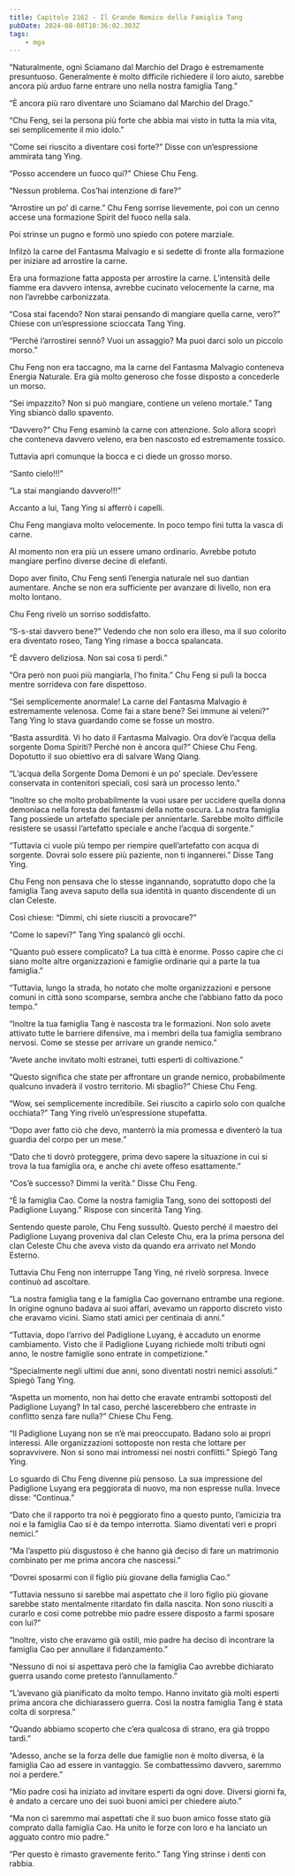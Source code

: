 ```yaml
---
title: Capitolo 2162 - Il Grande Nemico della Famiglia Tang
pubDate: 2024-08-08T10:36:02.303Z
tags:
    - mga
---
```



“Naturalmente, ogni Sciamano dal Marchio del Drago è estremamente presuntuoso. Generalmente è molto difficile richiedere il loro aiuto, sarebbe ancora più arduo farne entrare uno nella nostra famiglia Tang.”

“È ancora più raro diventare uno Sciamano dal Marchio del Drago.”

“Chu Feng, sei la persona più forte che abbia mai visto in tutta la mia vita, sei semplicemente il mio idolo.”

“Come sei riuscito a diventare così forte?” Disse con un’espressione ammirata tang Ying.

“Posso accendere un fuoco qui?” Chiese Chu Feng.

“Nessun problema. Cos’hai intenzione di fare?”

“Arrostire un po’ di carne.” Chu Feng sorrise lievemente, poi con un cenno accese una formazione Spirit del fuoco nella sala.

Poi strinse un pugno e formò uno spiedo con potere marziale.

Infilzò la carne del Fantasma Malvagio e si sedette di fronte alla formazione per iniziare ad arrostire la carne.

Era una formazione fatta apposta per arrostire la carne. L’intensità delle fiamme era davvero intensa, avrebbe cucinato velocemente la carne, ma non l’avrebbe carbonizzata.

“Cosa stai facendo? Non starai pensando di mangiare quella carne, vero?” Chiese con un’espressione scioccata Tang Ying.

“Perché l’arrostirei sennò? Vuoi un assaggio? Ma puoi darci solo un piccolo morso.”

Chu Feng non era taccagno, ma la carne del Fantasma Malvagio conteneva Energia Naturale. Era già molto generoso che fosse disposto a concederle un morso.

“Sei impazzito? Non si può mangiare, contiene un veleno mortale.” Tang Ying sbiancò dallo spavento.

“Davvero?” Chu Feng esaminò la carne con attenzione. Solo allora scoprì che conteneva davvero veleno, era ben nascosto ed estremamente tossico.

Tuttavia aprì comunque la bocca e ci diede un grosso morso.

“Santo cielo!!!”

“La stai mangiando davvero!!!”

Accanto a lui, Tang Ying si afferrò i capelli.

Chu Feng mangiava molto velocemente. In poco tempo finì tutta la vasca di carne.

Al momento non era più un essere umano ordinario. Avrebbe potuto mangiare perfino diverse decine di elefanti.

Dopo aver finito, Chu Feng sentì l’energia naturale nel suo dantian aumentare. Anche se non era sufficiente per avanzare di livello, non era molto lontano.

Chu Feng rivelò un sorriso soddisfatto.

“S-s-stai davvero bene?” Vedendo che non solo era illeso, ma il suo colorito era diventato roseo, Tang Ying rimase a bocca spalancata.

“È davvero deliziosa. Non sai cosa ti perdi.”

“Ora però non puoi più mangiarla, l’ho finita.” Chu Feng si pulì la bocca mentre sorrideva con fare dispettoso.

“Sei semplicemente anormale! La carne del Fantasma Malvagio è estremamente velenosa. Come fai a stare bene? Sei immune ai veleni?” Tang Ying lo stava guardando come se fosse un mostro.

“Basta assurdità. Vi ho dato il Fantasma Malvagio. Ora dov’è l’acqua della sorgente Doma Spiriti? Perché non è ancora qui?” Chiese Chu Feng. Dopotutto il suo obiettivo era di salvare Wang Qiang.

“L’acqua della Sorgente Doma Demoni è un po’ speciale. Dev’essere conservata in contenitori speciali, così sarà un processo lento.”

“Inoltre so che molto probabilmente la vuoi usare per uccidere quella donna demoniaca nella  foresta dei fantasmi della notte oscura. La nostra famiglia Tang possiede un artefatto speciale per annientarle. Sarebbe molto difficile resistere se usassi l’artefatto speciale e anche l’acqua di sorgente.”

“Tuttavia ci vuole più tempo per riempire quell’artefatto con acqua di sorgente. Dovrai solo essere più paziente, non ti ingannerei.” Disse Tang Ying.

Chu Feng non pensava che lo stesse ingannando, sopratutto dopo che la famiglia Tang aveva saputo della sua identità in quanto discendente di un clan Celeste.

Così chiese: “Dimmi, chi siete riusciti a provocare?”

“Come lo sapevi?” Tang Ying spalancò gli occhi.

“Quanto può essere complicato? La tua città è enorme. Posso capire che ci siano molte altre organizzazioni e famiglie ordinarie qui a parte la tua famiglia.”

“Tuttavia, lungo la strada, ho notato che molte organizzazioni e persone comuni in città sono scomparse, sembra anche che l’abbiano fatto da poco tempo.”

“Inoltre la tua famiglia Tang è nascosta tra le formazioni. Non solo avete attivato tutte le barriere difensive, ma i membri della tua famiglia sembrano nervosi. Come se stesse per arrivare un grande nemico.”

“Avete anche invitato molti estranei, tutti esperti di coltivazione.”

“Questo significa che state per affrontare un grande nemico, probabilmente qualcuno invaderà il vostro territorio. Mi sbaglio?” Chiese Chu Feng.

“Wow, sei semplicemente incredibile. Sei riuscito a capirlo solo con qualche occhiata?” Tang Ying rivelò un’espressione stupefatta.

“Dopo aver fatto ciò che devo, manterrò la mia promessa e diventerò la tua guardia del corpo per un mese.”

“Dato che ti dovrò proteggere, prima devo sapere la situazione in cui si trova la tua famiglia ora, e anche chi avete offeso esattamente.”

“Cos’è successo? Dimmi la verità.” Disse Chu Feng.

“È la famiglia Cao. Come la nostra famiglia Tang, sono dei sottoposti del Padiglione Luyang.” Rispose con sincerità Tang Ying.

Sentendo queste parole, Chu Feng sussultò. Questo perché il maestro del Padiglione Luyang proveniva dal clan Celeste Chu, era la prima persona del clan Celeste Chu che aveva visto da quando era arrivato nel Mondo Esterno.

Tuttavia Chu Feng non interruppe Tang Ying, né rivelò sorpresa. Invece continuò ad ascoltare.

“La nostra famiglia tang e la famiglia Cao governano entrambe una regione. In origine ognuno badava ai suoi affari, avevamo un rapporto discreto visto che eravamo vicini. Siamo stati amici per centinaia di anni.”

“Tuttavia, dopo l’arrivo del Padiglione Luyang, è accaduto un enorme cambiamento. Visto che il Padiglione Luyang richiede molti tributi ogni anno, le nostre famiglie sono entrate in competizione.”

“Specialmente negli ultimi due anni, sono diventati nostri nemici assoluti.” Spiegò Tang Ying.

“Aspetta un momento, non hai detto che eravate entrambi sottoposti del Padiglione Luyang? In tal caso, perché lascerebbero che entraste in conflitto senza fare nulla?” Chiese Chu Feng.

“Il Padiglione Luyang non se n’è mai preoccupato. Badano solo ai propri interessi. Alle organizzazioni sottoposte non resta che lottare per sopravvivere. Non si sono mai intromessi nei nostri conflitti.” Spiegò Tang Ying.

Lo sguardo di Chu Feng divenne più pensoso. La sua impressione del Padiglione Luyang era peggiorata di nuovo, ma non espresse nulla. Invece disse: “Continua.”

“Dato che il rapporto tra noi è peggiorato fino a questo punto, l’amicizia tra noi e la famiglia Cao si è da tempo interrotta. Siamo diventati veri e propri nemici.”

“Ma l’aspetto più disgustoso è che hanno già deciso di fare un matrimonio combinato per me prima ancora che nascessi.”

“Dovrei sposarmi con il figlio più giovane della famiglia Cao.”

“Tuttavia nessuno si sarebbe mai aspettato che il loro figlio più giovane sarebbe stato mentalmente ritardato fin dalla nascita. Non sono riusciti a curarlo e così come potrebbe mio padre essere disposto a farmi sposare con lui?”

“Inoltre, visto che eravamo già ostili, mio padre ha deciso di incontrare la famiglia Cao per annullare il fidanzamento.”

“Nessuno di noi si aspettava però che la famiglia Cao avrebbe dichiarato guerra usando come pretesto l’annullamento.”

“L’avevano già pianificato da molto tempo. Hanno invitato già molti esperti prima ancora che dichiarassero guerra. Così la nostra famiglia Tang è stata colta di sorpresa.”

“Quando abbiamo scoperto che c’era qualcosa di strano, era già troppo tardi.”

“Adesso, anche se la forza delle due famiglie non è molto diversa, è la famiglia Cao ad essere in vantaggio. Se combattessimo davvero, saremmo noi a perdere.”

“Mio padre così ha iniziato ad invitare esperti da ogni dove. Diversi giorni fa, è andato a cercare uno dei suoi buoni amici per chiedere aiuto.”

“Ma non ci saremmo mai aspettati che il suo buon amico fosse stato già comprato dalla famiglia Cao. Ha unito le forze con loro e ha lanciato un agguato contro mio padre.”

“Per questo è rimasto gravemente ferito.” Tang Ying strinse i denti con rabbia.


